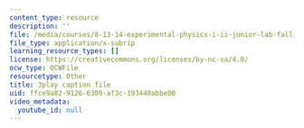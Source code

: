 ```yaml
---
content_type: resource
description: ''
file: /media/courses/8-13-14-experimental-physics-i-ii-junior-lab-fall-2016-spring-2017/ffce9a8291266309af3c193440abbe00_w_Ufl9paaBc.srt
file_type: application/x-subrip
learning_resource_types: []
license: https://creativecommons.org/licenses/by-nc-sa/4.0/
ocw_type: OCWFile
resourcetype: Other
title: 3play caption file
uid: ffce9a82-9126-6309-af3c-193440abbe00
video_metadata:
  youtube_id: null
---
```

